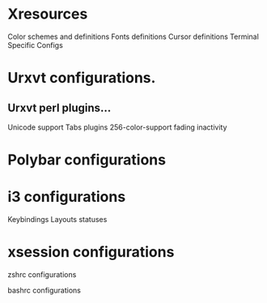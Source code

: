 # Xresources
Color schemes and definitions
Fonts definitions
Cursor definitions
Terminal Specific Configs

# Urxvt configurations.
## Urxvt perl plugins...
Unicode support
Tabs plugins
256-color-support
fading inactivity

# Polybar configurations

# i3 configurations
Keybindings
Layouts
statuses

# xsession configurations

zshrc configurations

bashrc configurations
